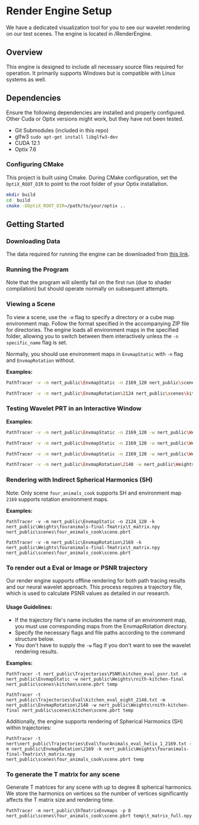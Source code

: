 # Render Engine Setup
We have a dedicated visualization tool for you to see our wavelet rendering on our test scenes. The engine is located in /RenderEngine.

## Overview
This engine is designed to include all necessary source files required for operation. It primarily supports Windows but is compatible with Linux systems as well.

## Dependencies
Ensure the following dependencies are installed and properly configured. Other Cuda or Optix versions might work, but they have not been tested.
- Git Submodules (included in this repo)
- glfw3 `sudo apt-get install libglfw3-dev`
- CUDA 12.1
- Optix 7.6

### Configuring CMake
This project is built using Cmake. During CMake configuration, set the `OptiX_ROOT_DIR` to point to the root folder of your Optix installation.
```bash
mkdir build
cd  build
cmake -DOptiX_ROOT_DIR=/path/to/your/optix ..
```
## Getting Started

### Downloading Data
The data required for running the engine can be downloaded from [this link](https://drive.google.com/file/d/1kF7lhj779b6B20xxYruloe74wIXiGcdr/view?usp=sharing).

### Running the Program
Note that the program will silently fail on the first run (due to shader compilation) but should operate normally on subsequent attempts.

### Viewing a Scene
To view a scene, use the `-m` flag to specify a directory or a cube map environment map. Follow the format specified in the accompanying ZIP file for directories. The engine loads all environment maps in the specified folder, allowing you to switch between them interactively unless the `-n specific_name` flag is set.

Normally, you should use environment maps in `EnvmapStatic` with `-n` flag and `EnvmapRotation` without.

**Examples:**
```bash
PathTracer -v -m nert_public\EnvmapStatic -n 2169_120 nert_public\scenes\kitchen\scene.pbrt

PathTracer -v -m nert_public\EnvmapRotation\2124 nert_public\scenes\kitchen\scene.pbrt
```
### Testing Wavelet PRT in an Interactive Window
**Examples:**
```bash
PathTracer -v -m nert_public\EnvmapStatic -n 2169_120 -w nert_public\Weights\rnith-kitchen-final nert_public\scenes\kitchen\scene.pbrt 

PathTracer -v -m nert_public\EnvmapStatic -n 2169_120 -w nert_public\Weights\rnith-armadillo-final nert_public\scenes\armadillo\scene.pbrt 

PathTracer -v -m nert_public\EnvmapStatic -n 2169_120 -w nert_public\Weights\rnith-fouranimals-final nert_public\scenes\four_animals_cook\scene.pbrt 

PathTracer -v -m nert_public\EnvmapRotation\2148 -w nert_public\Weights\rnith-kitchen-final nert_public\scenes\kitchen\scene.pbrt 
```
### Rendering with Indirect Spherical Harmonics (SH)
Note: Only scene `four_animals_cook` supports SH and environment map `2169` supports rotation environment maps.

**Examples:**
```
PathTracer -v -m nert_public\EnvmapStatic -n 2124_120 -k nert_public\Weights\fouranimals-final-Tmatrix\t_matrix.npy nert_public\scenes\four_animals_cook\scene.pbrt

PathTracer -v -m nert_public\EnvmapRotation\2169 -k nert_public\Weights\fouranimals-final-Tmatrix\t_matrix.npy nert_public\scenes\four_animals_cook\scene.pbrt
```
### To render out a Eval or Image or PSNR trajectory
Our render engine supports offline rendering for both path tracing results and our neural wavelet approach. This process requires a trajectory file, which is used to calculate PSNR values as detailed in our research.

#### Usage Guidelines:

- If the trajectory file's name includes the name of an environment map, you must use corresponding maps from the EnvmapRotation directory.
- Specify the necessary flags and file paths according to the command structure below.
- You don't have to supply the `-w` flag if you don't want to see the wavelet rendering results.

**Examples:**
```
PathTracer -t nert_public\Trajectories\PSNR\kitchen_eval_psnr.txt -m nert_public\EnvmapStatic -w nert_public\Weights\rnith-kitchen-final nert_public\scenes\kitchen\scene.pbrt temp

PathTracer -t nert_public\Trajectories\Eval\kitchen_eval_eight_2148.txt -m nert_public\EnvmapRotation\2148 -w nert_public\Weights\rnith-kitchen-final nert_public\scenes\kitchen\scene.pbrt temp
```
Additionally, the engine supports rendering of Spherical Harmonics (SH) within trajectories:
```
PathTracer -t nert\nert_public\Trajectories\Eval\fourAnimals_eval_helix_1_2169.txt -m nert_public\EnvmapRotation\2169 -k nert_public\Weights\fouranimals-final-Tmatrix\t_matrix.npy nert_public\scenes\four_animals_cook\scene.pbrt temp
```
### To generate the T matrix for any scene
Generate T matrices for any scene with up to degree 8 spherical harmonics. We store the harmonics on vertices so the number of vertices significantly affects the T matrix size and rendering time.
```
PathTracer -m nert_public\ShTmatrixEnvmaps -p 8 nert_public\scenes\four_animals_cook\scene.pbrt temp\t_matrix_full.npy
```
